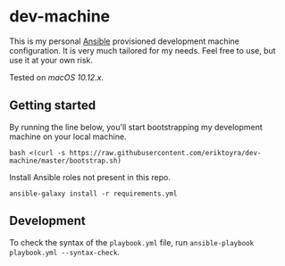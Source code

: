 # dev-machine

This is my personal [Ansible](https://www.ansible.com/) provisioned development machine configuration. It is very much tailored for my needs. Feel free to use, but use it at your own risk.

Tested on _macOS 10.12.x_.

## Getting started

By running the line below, you'll start bootstrapping my development machine on your local machine.

```
bash <(curl -s https://raw.githubusercontent.com/eriktoyra/dev-machine/master/bootstrap.sh)
```

Install Ansible roles not present in this repo.

```
ansible-galaxy install -r requirements.yml
```

## Development

To check the syntax of the `playbook.yml` file, run
`ansible-playbook playbook.yml --syntax-check`.

